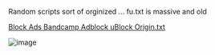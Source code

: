 Random scripts sort of orginized ... fu.txt is massive and old 


[Block Ads Bandcamp Adblock uBlock Origin.txt](https://github.com/freeload101/SCRIPTS/blob/master/MISC/Block%20Ads%20Bandcamp%20Adblock%20uBlock%20Origin.txt)

![image](https://user-images.githubusercontent.com/4307863/171421007-27796996-bf07-463c-8efd-f7bcf0328eda.png)


